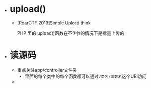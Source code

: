 - # upload()
	- [RoarCTF 2019]Simple Upload think
	  
	  PHP 里的 upload()函数在不传参的情况下是批量上传的
- # 读源码
	- 重点关注app/controller文件夹
		- 里面的每个类中的每个函数都可以通过`/类名/函数名`这个URI访问
	-
